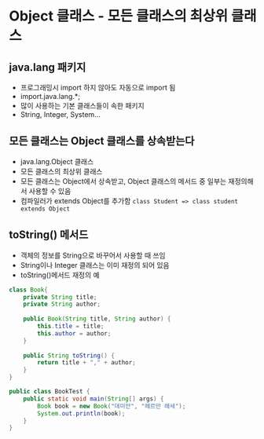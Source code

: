 # Object 클래스 - 모든 클래스의 최상위 클래스
## java.lang 패키지
- 프로그래밍시 import 하지 않아도 자동으로 import 됨
- import.java.lang.*;
- 많이 사용하는 기본 클래스들이 속한 패키지
- String, Integer, System...

## 모든 클래스는 Object 클래스를 상속받는다
- java.lang.Object 클래스
- 모든 클래스의 최상위 클래스
- 모든 클래스는 Object에서 상속받고, Object 클래스의 메서드 중 일부는 재정의해서 사용할 수 있음
- 컴파일러가 extends Object를 추가함
`class Student => class student extends Object`

## toString() 메서드
- 객체의 정보를 String으로 바꾸어서 사용할 때 쓰임
- String이나 Integer 클래스는 이미 재정의 되어 있음
- toString()메서드 재정의 예
```java
class Book{
	private String title;
	private String author;
	
	public Book(String title, String author) {
		this.title = title;
		this.author = author;
	}
	
	public String toString() {
		return title + "," + author;
	}
}

public class BookTest {
	public static void main(String[] args) {
		Book book = new Book("데미안", "헤르만 헤세");
		System.out.println(book);
	}
}
```
